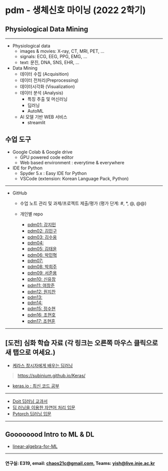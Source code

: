 # pdm - 생체신호 마이닝 (2022 2학기)
## Physiological Data Mining
---
* Physiological data
  - images & movies: X-ray, CT, MRI, PET, ...
  - signals: ECG, EEG, PPG, EMG, ...
  - text: 문진, DNA, SNS, EHR, ...
* Data Mining
  - 데이터 수집 (Acquisition)
  - 데이터 전처리(Preprocessing)
  - 데이터시각화 (Visualization)
  - 데이터 분석 (Analysis)
    * 특징 추출 및 머신러닝
    * 딥러닝
    * AutoML
  - AI 모델 기반 WEB 서비스
    * streamlit
    
## 수업 도구
* Google Colab & Google drive
  - GPU powered code editor
  - Web based environment : everytime & everywhere
* IDE for Python
  - Spyder 5.x : Easy IDE for Python
  - VSCode (extension: Korean Language Pack, Python)
---
* GitHub
  - 수업 노트 관리 및 과제/프로젝트 제출/평가 (평가 단계: #, *, @, @@)
  
  - 개인별 repo  
    * [pdm01: 강지민]() 
    * [pdm02: 김민구]() 
    * [pdm03: 김수웅](https://github.com/rlatndnd9804/pdm03) 
    * [pdm04: ]() 
    * [pdm05: 김태윤]() 
    * [pdm06: 박민혁]() 
    * [pdm07: ]() 
    * [pdm08: 박희주]() 
    * [pdm09: 서준용]() 
    * [pdm10: 신유창]() 
    * [pdm11: 여창준](https://github.com/dpfpsel0622/pdm11) 
    * [pdm12: 원지찬](https://github.com/dnjswlcks67/pdm12) 
    * [pdm13: ]() 
    * [pdm14: ]() 
    * [pdm15: 정수현](https://github.com/jungsh210/pbm15) 
    * [pdm16: 조현호]() 
    * [pdm17: 조현훈]() 


---
 
 ## [도전] 심화 학습 자료 (각 링크는 오른쪽 마우스 클릭으로 새 탭으로 여세요.)

 - [케라스 창시자에게 배우는 딥러닝](https://github.com/rickiepark/deep-learning-with-python-notebooks) 
 > https://subinium.github.io/Keras/
 - [keras.io : 최신 코드 공부](https://keras.io)
 ---
 - [Doit 딥러닝 교과서](http://easyspub.co.kr/20_Menu/BookView/472/PUB) 
 - [딥 러닝을 이용한 자연어 처리 입문](https://wikidocs.net/book/2155)
 - [Pytorch 딥러닝 입문](https://github.com/Justin-A/DeepLearning101)  
 ---
 ## Goooooood Intro to ML & DL
 - [linear-algebra-for-ML](https://www.freecodecamp.org/news/how-machine-learning-leverages-linear-algebra-to-optimize-model-trainingwhy-you-should-learn-the-fundamentals-of-linear-algebra/)
 ---
 
  #### 연구실: E319, email: chaos21c@gmail.com, Teams: yish@live.inje.ac.kr
 
